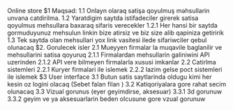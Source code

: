 Online store
$1 Məqsəd:
1.1 Onlayn olaraq satişa qoyulmuş məhsullarin unvana catdirilma.
1.2 Yaratdigim saytda istifadeciler girerek satisa qoyulmus mehsullara baxaraq sifaris verecekler 
1.2.1 Her hansi bir saytda gormuduyunuz mehsulun linkin bize atirsiz ve biz size alib qapiniza getiririk
1.3 Tek saytda olan mehsullari yox link vasitesi ilede sifariwciler qebul olunacaq
$2. Gorulecek isler
2.1 Mueyyen firmalar la muqavile baglanilir ve mehsullarini satisa qoyuruq 
2.1.1 Firmalardan mehsullarin galiniwini API uzerinden 
2.1.2 API vere bilmeyen firmalarla xususi imkanlar
2.2 Catirlma sistemleri
2.2.1 Kuryer firmalari ile islemek
2.2.2 lazim gelse poct sistemleri ile islemek
$3 User interface 
3.1 Butun satis saytlarinda oldugu kimi her kesin oz logini olacaq (Sebet falan filan )
3.2 Katiqoriyalara gore rahat secim olunacaq 
3.3 Vizual gorunus (eyer geyimdirse, aksesuar)
3.3.1 3d gorunuw
3.3.2 geyim ve ya aksesuarlarin beden olcusune gore vzual gorunuw
